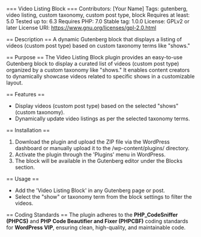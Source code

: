 === Video Listing Block ===
Contributors: [Your Name]
Tags: gutenberg, video listing, custom taxonomy, custom post type, block
Requires at least: 5.0
Tested up to: 6.3
Requires PHP: 7.0
Stable tag: 1.0.0
License: GPLv2 or later
License URI: https://www.gnu.org/licenses/gpl-2.0.html

== Description ==
A dynamic Gutenberg block that displays a listing of videos (custom post type) based on custom taxonomy terms like "shows."

== Purpose ==
The Video Listing Block plugin provides an easy-to-use Gutenberg block to display a curated list of videos (custom post type) organized by a custom taxonomy like "shows." It enables content creators to dynamically showcase videos related to specific shows in a customizable layout.

== Features ==
* Display videos (custom post type) based on the selected "shows" (custom taxonomy).
* Dynamically update video listings as per the selected taxonomy terms.

== Installation ==
1. Download the plugin and upload the ZIP file via the WordPress dashboard or manually upload it to the /wp-content/plugins/ directory.
2. Activate the plugin through the 'Plugins' menu in WordPress.
3. The block will be available in the Gutenberg editor under the Blocks section.

== Usage ==
* Add the 'Video Listing Block' in any Gutenberg page or post.
* Select the "show" or taxonomy term from the block settings to filter the videos.

== Coding Standards ==
The plugin adheres to the **PHP_CodeSniffer (PHPCS)** and **PHP Code Beautifier and Fixer (PHPCBF)** coding standards for **WordPress VIP**, ensuring clean, high-quality, and maintainable code.
